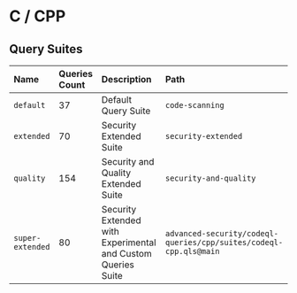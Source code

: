 # C / CPP

## Query Suites
<!-- AUTOMATION-SUITES -->
| Name | Queries Count | Description | Path |
| :--- | :---- | :--- | :--- |
| `default` | 37 | Default Query Suite | `code-scanning` |
| `extended` | 70 | Security Extended Suite | `security-extended` |
| `quality` | 154 | Security and Quality Extended Suite | `security-and-quality` |
| `super-extended` | 80 | Security Extended with Experimental and Custom Queries Suite | `advanced-security/codeql-queries/cpp/suites/codeql-cpp.qls@main` |


<!-- AUTOMATION-SUITES -->
